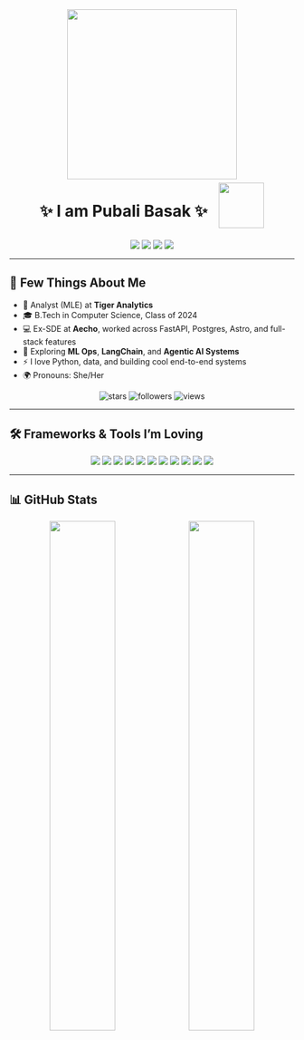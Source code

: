 <div align="center">
  <img src="https://media.giphy.com/media/yIomjPheQvvbiF9v7A/giphy.gif" width=300>
</div>
<div align="center" style="display: flex; align-items: center; justify-content: center; gap: 20px;">
  <h1>✨ I am Pubali Basak ✨</h1>
  <img src="https://media.giphy.com/media/paTz7UZbPfTZFRYnnB/giphy.gif" width="80">
</div>



<p align="center">
<a href="https://linkedin.com/in/pubali-basak"><img src="https://img.shields.io/badge/pubali basak-0A66C2?&style=for-the-badge&logo=linkedin"></a>
<a href="mailto:pubalibasak16@gmail.com"><img src="https://img.shields.io/badge/pubalibasak16-EA4335?&style=for-the-badge&logo=gmail&logoColor=white"></a>
<a href="https://www.codechef.com/users/pub_42"><img src="https://img.shields.io/badge/pub_42-5B4638?&style=for-the-badge&logo=codechef" ></a>
<a href="https://leetcode.com/u/con_Fused/"><img src="https://img.shields.io/badge/con_Fused-FFA116?style=for-the-badge&logo=leetcode&logoColor=white"></a>
</p>

---

<h2>🚀 Few Things About Me</h2>
<ul>
<li>💼 Analyst (MLE) at <b>Tiger Analytics</b></li>
<li>🎓 B.Tech in Computer Science, Class of 2024</li>
<li>💻 Ex-SDE at <b>Aecho</b>, worked across FastAPI, Postgres, Astro, and full-stack features</li>
<li>🧠 Exploring <b>ML Ops</b>, <b>LangChain</b>, and <b>Agentic AI Systems</b></li>
<li>⚡ I love Python, data, and building cool end-to-end systems</li>
<li>🌍 Pronouns: She/Her</li>
</ul>

<p align="center">
<img src="https://img.shields.io/github/stars/int-code?style=social" alt="stars"/>
<img src="https://img.shields.io/github/followers/int-code?style=social" alt="followers"/>
<img src="https://komarev.com/ghpvc/?username=int-code&style=flat-square&color=blue" alt="views"/>
</p>

---

<h2>🛠️ Frameworks & Tools I’m Loving</h2>
<p align="center">
<a href="https://fastapi.tiangolo.com/"><img src="https://img.shields.io/badge/FastAPI-009688?style=for-the-badge&logo=fastapi&logoColor=white" ></a>
<a href="https://react.dev/"><img src="https://img.shields.io/badge/React-20232A?style=for-the-badge&logo=react&logoColor=61DAFB"></a>
<a href="https://nextjs.org/"><img src="https://img.shields.io/badge/Next.js-000000?style=for-the-badge&logo=nextdotjs&logoColor=white"></a>
<a href="https://tailwindcss.com/"><img src="https://img.shields.io/badge/Tailwind-38B2AC?style=for-the-badge&logo=tailwind-css&logoColor=white" ></a>
<a href="https://www.docker.com/"><img src="https://img.shields.io/badge/Docker-2496ED?style=for-the-badge&logo=docker&logoColor=white" ></a>
<a href="https://mlflow.org/"><img src="https://img.shields.io/badge/MLflow-0194E2?style=for-the-badge&logo=mlflow&logoColor=white"></a>
<a href="https://pandas.pydata.org/"><img src="https://img.shields.io/badge/pandas-150458?style=for-the-badge&logo=pandas&logoColor=white" ></a>
<a href="https://scikit-learn.org/stable/"><img src="https://img.shields.io/badge/sklearn-F7931E?style=for-the-badge&logo=scikit-learn&logoColor=white" ></a>
<a href="https://numpy.org/"><img src="https://img.shields.io/badge/numpy-013243?style=for-the-badge&logo=numpy&logoColor=white" ></a>
<a href="https://www.postgresql.org/"><img src="https://img.shields.io/badge/Postgres-336791?style=for-the-badge&logo=postgresql&logoColor=white" ></a>
<a href="https://git-scm.com/"><img src="https://img.shields.io/badge/Git-F05032?style=for-the-badge&logo=git&logoColor=white"></a>
</p>

---

<h2>📊 GitHub Stats</h2>
<p align="center">
<img src="http://github-readme-streak-stats.herokuapp.com?user=int-code&theme=dark&background=000000" width=48%>
<img src="https://github-readme-stats.vercel.app/api/top-langs/?username=int-code&layout=compact&theme=vision-friendly-dark" width=48%>
</p>
